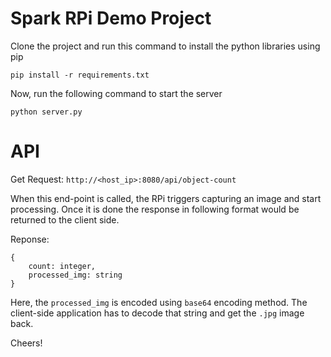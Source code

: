 # Spark RPi Demo Project

Clone the project and run this command to install the python libraries using pip

    pip install -r requirements.txt

Now, run the following command to start the server

    python server.py

# API

Get Request: `http://<host_ip>:8080/api/object-count`

When this end-point is called, the RPi triggers capturing an image and start processing. Once it is done the response in following format would be returned to the client side.

Reponse: 
    
    {   
        count: integer,
        processed_img: string
    }
    
Here, the `processed_img` is encoded using `base64` encoding method. The client-side application has to decode that string and get the `.jpg` image back.

Cheers!
